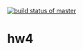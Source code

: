 [![build status of master](https://travis-ci.org/mnuzzo567/GitHubApi567.svg?branch=master)](https://travis-ci.org/mnuzzo567/GitHubApi567)
# hw4
